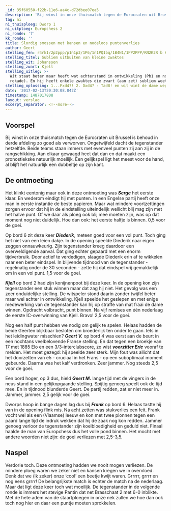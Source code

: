 ```yaml
---
_id: 35f60550-f22b-11e6-aa4c-d72dbee07ea5
description: 'Bij winst in onze thuismatch tegen de Eurocraten uit Brussel is behoud in derde afdeling zo goed als verworven. Ongetwijfeld dacht de tegenstander hetzelfde.'
tag: ni
ni_thuisploeg: Dworp 1
ni_uitploeg: Europchess 2
ni_ronde: '7'
kk_ronde: ''
title: Slordig smossen met kansen en nodeloos puntenverlies
author: Geert
stelling_fen: r4rk1/2p2ppp/p1n1p3/1P6/1n1PQ1bq/1B4N1/1PP2PPP/RN2K2R b KQ
stelling_titel: Subliem uitbuiten van kleine zwaktes
stelling_wit: Johansson
stelling_zwart: Kjell
stelling_uitleg: >-
  Wit staat beter maar heeft wat achterstand in ontwikkeling (Pb1 en nog geen
  rokade). En hij heeft enkele zwaktes die zwart (aan zet) subliem weet uit te buiten.
stelling_oplossing: 1...Pxd4?! 2. Dxd4? - Tad8! en wit wint de dame wegens de matdreiging op d1
date: '2017-02-13T20:30:08.842Z'
timestamp: 1487017808
layout: verslag
excerpt_separator: <!--more-->
---
```

## Voorspel

Bij winst in onze thuismatch tegen de Eurocraten uit Brussel is behoud in derde afdeling zo goed als verworven. Ongetwijfeld dacht de tegenstander hetzelfde. Beide teams staan immers met evenveel punten zij aan zij in de rangschikking. Aan elkaar gewaagd heet dat dan en dat maakt een pronostiekske natuurlijk moeilijk. Een gelijkspel ligt het meest voor de hand, al blijft het natuurlijk een dubbeltje op zijn kant.<!--more-->

## De ontmoeting

Het klinkt eentonig maar ook in deze ontmoeting was **_Serge_** het eerste klaar. En wederom eindigt hij met punten. In een Engelse partij heeft onze man in eerste instantie de beste papieren. Maar wat mindere voortzettingen zorgen ervoor dat hij in de eindstelling uiteindelijk wellicht blij mag zijn met het halve punt. Of we daar als ploeg ook blij mee moeten zijn, was op dat moment nog niet duidelijk. Hoe dan ook: het eerste halfje is binnen. 0,5 voor de goei.

Op bord 6 zit deze keer **_Diederik_**, meteen goed voor een vol punt. Toch ging het niet van een leien dakje. In de opening speelde Diederik naar eigen zeggen onnauwkeurig. Zijn tegenstander kreeg daardoor een overweldigende aanval. Dat ging echter gepaard met een enorm tijdverbruik. Door actief te verdedigen, slaagde Diederik erin af te wikkelen naar een beter eindspel. In blijvende tijdnood van de tegenstander - regelmatig onder de 30 seconden - zette hij dat eindspel vrij gemakkelijk om in een vol punt. 1,5 voor de goei.

**_Kjell_** op bord 2 had zijn konijnenpoot bij deze keer. In de opening kon zijn tegenstander een stuk winnen maar dat zag hij niet. Het gevolg was een zeer onduidelijke stelling. De witspeler stond daarin zonder twijfel beter maar wel achter in ontwikkeling. Kjell speelde het geslepen en met enige medewerking van de tegenstander kan hij op straffe van mat fraai de dame winnen. Opdracht volbracht, punt binnen. Na vijf remises en één nederlaag de eerste IC-overwinning van Kjell. Bravo! 2,5 voor de goei.

Nog een half punt hebben we nodig om gelijk te spelen. Helaas hadden de beide Geerten blijkbaar besloten om broederlijk ten onder te gaan. Iets in het leidingwater misschien? **_Geert V._** op bord 4 was eerst aan de beurt in een nochtans veelbelovende Franse stelling. En dat tegen een broekje van 17 met 1885 Elo en een 3/3-interclubscore, zo wist **_voorzitter Eric_** vooraf te melden.  Het moet gezegd: hij speelde zeer sterk. Mijn fout was allicht dat het doorzetten van e5  - cruciaal in het Frans - op een suboptimaal moment gebeurde. Daarna was het kalf verdronken. Zeer jammer. Nog steeds 2,5 voor de goei.

Een bord hoger, op 3 dus, hield **_Geert M._** lange tijd met de vingers in de neus stand in een gelijkopgaande stelling. Spijtig genoeg speelt ook de tijd mee. En in tijdnood blunderde Geert. De partij redden, zat er niet meer in. Jammer, jammer. 2,5 gelijk voor de goei.

Dworps hoop in bange dagen lag dus bij **_Frank_** op bord 6. Helaas tastte hij van in de opening flink mis. Na acht zetten was stukverlies een feit. Frank vocht wel als een (Vlaamse) leeuw en kon met twee pionnen tegen een paard lange tijd de indruk wekken dat hij de zaak nog kon redden. Jammer genoeg verloor de tegenstander zijn koelbloedigheid en geduld niet. Finaal haalde de man van Europchess dus het volle pond binnen. Het mocht met andere woorden niet zijn: de goei verliezen met 2,5-3,5.

## Naspel

Verdorie toch. Deze ontmoeting hadden we nooit mogen verliezen. De mindere ploeg waren we zeker niet en kansen kregen we in overvloed. Denk dat we (ik zeker) onze ‘cool’ een beetje kwijt waren. Grrrrr, grrrr en nog eens grrrr! De belangrijkste match is echter de match na de nederlaag. Maar dat ligt deze keer toch wat moeilijk. De tegenstander in de volgende ronde is immers het stevige Pantin dat net Brasschaat 2 met 6-0 inblikte. Met de hete adem van de staartploegen in onze nek zullen we hoe dan ook toch nog hier en daar een puntje moeten sprokkelen.
